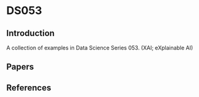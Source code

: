 # DS053
## Introduction
A collection of examples in Data Science Series 053. (XAI; eXplainable AI)

## Papers


## References
